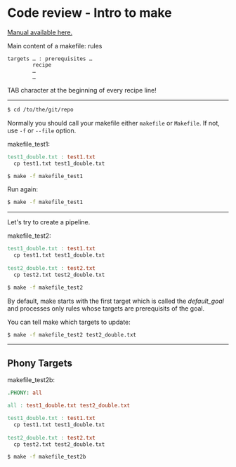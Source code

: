 # Code review - Intro to make

[Manual available here.](https://www.gnu.org/software/make/manual/make.html)

Main content of a makefile: rules

```
targets … : prerequisites …
        recipe
        …
        …
```

TAB character at the beginning of every recipe line!

***

```sh
$ cd /to/the/git/repo
```

Normally you should call your makefile either `makefile` or `Makefile`. If not, use `-f` or `--file` option.

makefile_test1:

```makefile
test1_double.txt : test1.txt
  cp test1.txt test1_double.txt
```

```sh
$ make -f makefile_test1
```

Run again:

```sh
$ make -f makefile_test1
```

***

Let's try to create a pipeline.

makefile_test2:

```makefile
test1_double.txt : test1.txt
  cp test1.txt test1_double.txt
  
test2_double.txt : test2.txt
  cp test2.txt test2_double.txt
```

```sh
$ make -f makefile_test2
```

By default, make starts with the first target which is called the _default_goal_ and processes only rules whose targets are prerequisits of the goal.  

You can tell make which targets to update:

```sh
$ make -f makefile_test2 test2_double.txt
```

***
## Phony Targets

makefile_test2b:

```makefile
.PHONY: all

all : test1_double.txt test2_double.txt

test1_double.txt : test1.txt
  cp test1.txt test1_double.txt
  
test2_double.txt : test2.txt
  cp test2.txt test2_double.txt
```

```sh
$ make -f makefile_test2b
```












